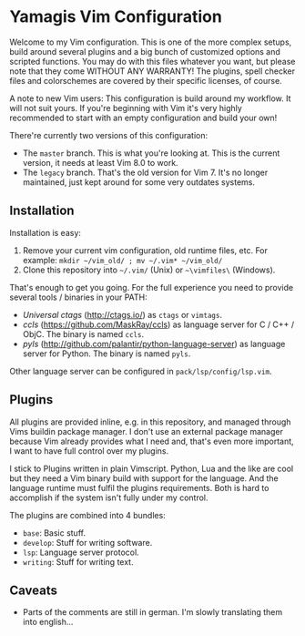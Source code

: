 # Yamagis Vim Configuration

Welcome to my Vim configuration. This is one of the more complex setups,
build around several plugins and a big bunch of customized options and
scripted functions. You may do with this files whatever you want, but
please note that they come WITHOUT ANY WARRANTY! The plugins, spell
checker files and colorschemes are covered by their specific licenses,
of course.

A note to new Vim users: This configuration is build around my workflow.
It will not suit yours. If you're beginning with Vim it's very highly
recommended to start with an empty configuration and build your own!

There're currently two versions of this configuration:

* The `master` branch. This is what you're looking at. This is the
  current version, it needs at least Vim 8.0 to work.
* The `legacy` branch. That's the old version for Vim 7. It's no
  longer maintained, just kept around for some very outdates systems.


## Installation

Installation is easy:

1. Remove your current vim configuration, old runtime files, etc. For
   example: `mkdir ~/vim_old/ ; mv ~/.vim* ~/vim_old/`
2. Clone this repository into `~/.vim/` (Unix) or `~\vimfiles\`
   (Windows).

That's enough to get you going. For the full experience you need to
provide several tools / binaries in your PATH:

* *Universal ctags* (http://ctags.io/) as `ctags` or `vimtags`.
* *ccls* (https://github.com/MaskRay/ccls) as language server for
  C / C++ / ObjC. The binary is named `ccls`.
* *pyls* (http://github.com/palantir/python-language-server) as
  language server for Python. The binary is named `pyls`.

Other language server can be configured in `pack/lsp/config/lsp.vim`.


## Plugins

All plugins are provided inline, e.g. in this repository, and managed
through Vims buildin package manager. I don't use an external package
manager because Vim already provides what I need and, that's even more
important, I want to have full control over my plugins.

I stick to Plugins written in plain Vimscript. Python, Lua and the like
are cool but they need a Vim binary build with support for the language.
And the language runtime must fulfil the plugins requirements. Both is
hard to accomplish if the system isn't fully under my control.

The plugins are combined into 4 bundles:

* `base`: Basic stuff.
* `develop`: Stuff for writing software.
* `lsp`: Language server protocol.
* `writing`: Stuff for writing text.


## Caveats

* Parts of the comments are still in german. I'm slowly translating them
  into english...
